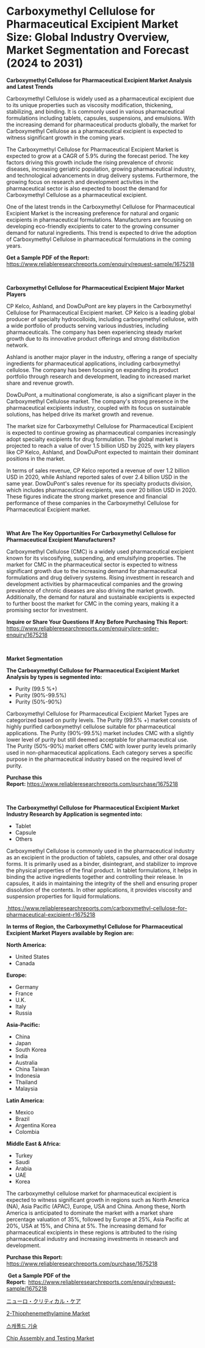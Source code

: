 <p><h1>Carboxymethyl Cellulose for Pharmaceutical Excipient Market Size: Global Industry Overview, Market Segmentation and Forecast (2024 to 2031)</h1></p><p><strong>Carboxymethyl Cellulose for Pharmaceutical Excipient Market Analysis and Latest Trends</strong></p>
<p><p>Carboxymethyl Cellulose is widely used as a pharmaceutical excipient due to its unique properties such as viscosity modification, thickening, stabilizing, and binding. It is commonly used in various pharmaceutical formulations including tablets, capsules, suspensions, and emulsions. With the increasing demand for pharmaceutical products globally, the market for Carboxymethyl Cellulose as a pharmaceutical excipient is expected to witness significant growth in the coming years.</p><p>The Carboxymethyl Cellulose for Pharmaceutical Excipient Market is expected to grow at a CAGR of 5.9% during the forecast period. The key factors driving this growth include the rising prevalence of chronic diseases, increasing geriatric population, growing pharmaceutical industry, and technological advancements in drug delivery systems. Furthermore, the growing focus on research and development activities in the pharmaceutical sector is also expected to boost the demand for Carboxymethyl Cellulose as a pharmaceutical excipient.</p><p>One of the latest trends in the Carboxymethyl Cellulose for Pharmaceutical Excipient Market is the increasing preference for natural and organic excipients in pharmaceutical formulations. Manufacturers are focusing on developing eco-friendly excipients to cater to the growing consumer demand for natural ingredients. This trend is expected to drive the adoption of Carboxymethyl Cellulose in pharmaceutical formulations in the coming years.</p></p>
<p><strong>Get a Sample PDF of the Report:&nbsp;</strong> <a href="https://www.reliableresearchreports.com/enquiry/request-sample/1675218">https://www.reliableresearchreports.com/enquiry/request-sample/1675218</a></p>
<p>&nbsp;</p>
<p><strong>Carboxymethyl Cellulose for Pharmaceutical Excipient Major Market Players</strong></p>
<p><p>CP Kelco, Ashland, and DowDuPont are key players in the Carboxymethyl Cellulose for Pharmaceutical Excipient market. CP Kelco is a leading global producer of specialty hydrocolloids, including carboxymethyl cellulose, with a wide portfolio of products serving various industries, including pharmaceuticals. The company has been experiencing steady market growth due to its innovative product offerings and strong distribution network.</p><p>Ashland is another major player in the industry, offering a range of specialty ingredients for pharmaceutical applications, including carboxymethyl cellulose. The company has been focusing on expanding its product portfolio through research and development, leading to increased market share and revenue growth.</p><p>DowDuPont, a multinational conglomerate, is also a significant player in the Carboxymethyl Cellulose market. The company's strong presence in the pharmaceutical excipients industry, coupled with its focus on sustainable solutions, has helped drive its market growth and revenue.</p><p>The market size for Carboxymethyl Cellulose for Pharmaceutical Excipient is expected to continue growing as pharmaceutical companies increasingly adopt specialty excipients for drug formulation. The global market is projected to reach a value of over 1.5 billion USD by 2025, with key players like CP Kelco, Ashland, and DowDuPont expected to maintain their dominant positions in the market.</p><p>In terms of sales revenue, CP Kelco reported a revenue of over 1.2 billion USD in 2020, while Ashland reported sales of over 2.4 billion USD in the same year. DowDuPont's sales revenue for its specialty products division, which includes pharmaceutical excipients, was over 20 billion USD in 2020. These figures indicate the strong market presence and financial performance of these companies in the Carboxymethyl Cellulose for Pharmaceutical Excipient market.</p></p>
<p>&nbsp;</p>
<p><strong>What Are The Key Opportunities For Carboxymethyl Cellulose for Pharmaceutical Excipient Manufacturers?</strong></p>
<p><p>Carboxymethyl Cellulose (CMC) is a widely used pharmaceutical excipient known for its viscosifying, suspending, and emulsifying properties. The market for CMC in the pharmaceutical sector is expected to witness significant growth due to the increasing demand for pharmaceutical formulations and drug delivery systems. Rising investment in research and development activities by pharmaceutical companies and the growing prevalence of chronic diseases are also driving the market growth. Additionally, the demand for natural and sustainable excipients is expected to further boost the market for CMC in the coming years, making it a promising sector for investment.</p></p>
<p><strong>Inquire or Share Your Questions If Any Before Purchasing This Report:</strong> <a href="https://www.reliableresearchreports.com/enquiry/pre-order-enquiry/1675218">https://www.reliableresearchreports.com/enquiry/pre-order-enquiry/1675218</a></p>
<p>&nbsp;</p>
<p><strong>Market Segmentation</strong></p>
<p><strong>The Carboxymethyl Cellulose for Pharmaceutical Excipient Market Analysis by types is segmented into:</strong></p>
<p><ul><li>Purity (99.5 %+)</li><li>Purity (90%-99.5%)</li><li>Purity (50%-90%)</li></ul></p>
<p><p>Carboxymethyl Cellulose for Pharmaceutical Excipient Market Types are categorized based on purity levels. The Purity (99.5% +) market consists of highly purified carboxymethyl cellulose suitable for pharmaceutical applications. The Purity (90%-99.5%) market includes CMC with a slightly lower level of purity but still deemed acceptable for pharmaceutical use. The Purity (50%-90%) market offers CMC with lower purity levels primarily used in non-pharmaceutical applications. Each category serves a specific purpose in the pharmaceutical industry based on the required level of purity.</p></p>
<p><strong>Purchase this Report:&nbsp;</strong><a href="https://www.reliableresearchreports.com/purchase/1675218">https://www.reliableresearchreports.com/purchase/1675218</a></p>
<p>&nbsp;</p>
<p><strong>The Carboxymethyl Cellulose for Pharmaceutical Excipient Market Industry Research by Application is segmented into:</strong></p>
<p><ul><li>Tablet</li><li>Capsule</li><li>Others</li></ul></p>
<p><p>Carboxymethyl Cellulose is commonly used in the pharmaceutical industry as an excipient in the production of tablets, capsules, and other oral dosage forms. It is primarily used as a binder, disintegrant, and stabilizer to improve the physical properties of the final product. In tablet formulations, it helps in binding the active ingredients together and controlling their release. In capsules, it aids in maintaining the integrity of the shell and ensuring proper dissolution of the contents. In other applications, it provides viscosity and suspension properties for liquid formulations.</p></p>
<p><a href="https://www.reliableresearchreports.com/carboxymethyl-cellulose-for-pharmaceutical-excipient-r1675218">&nbsp;https://www.reliableresearchreports.com/carboxymethyl-cellulose-for-pharmaceutical-excipient-r1675218</a></p>
<p><strong>In terms of Region, the Carboxymethyl Cellulose for Pharmaceutical Excipient Market Players available by Region are:</strong></p>
<p>
    <p> <strong> North America: </strong>
        <ul>
            <li>United States</li>
            <li>Canada</li>
        </ul>
        </p> 
    <p> <strong> Europe: </strong>
        <ul>
            <li>Germany</li>
            <li>France</li>
            <li>U.K.</li>
            <li>Italy</li>
            <li>Russia</li>
        </ul>
        </p> 
    <p> <strong> Asia-Pacific: </strong>
        <ul>
            <li>China</li>
            <li>Japan</li>
            <li>South Korea</li>
            <li>India</li>
            <li>Australia</li>
            <li>China Taiwan</li>
            <li>Indonesia</li>
            <li>Thailand</li>
            <li>Malaysia</li>
        </ul>
        </p> 
    <p> <strong> Latin America: </strong>
        <ul>
            <li>Mexico</li>
            <li>Brazil</li>
            <li>Argentina Korea</li>
            <li>Colombia</li>
        </ul>
        </p> 
    <p> <strong> Middle East & Africa: </strong>
        <ul>
            <li>Turkey</li>
            <li>Saudi</li>
            <li>Arabia</li>
            <li>UAE</li>
            <li>Korea</li>
        </ul>
    </p>
    </p>
<p><p>The carboxymethyl cellulose market for pharmaceutical excipient is expected to witness significant growth in regions such as North America (NA), Asia Pacific (APAC), Europe, USA and China. Among these, North America is anticipated to dominate the market with a market share percentage valuation of 35%, followed by Europe at 25%, Asia Pacific at 20%, USA at 15%, and China at 5%. The increasing demand for pharmaceutical excipients in these regions is attributed to the rising pharmaceutical industry and increasing investments in research and development.</p></p>
<p><strong>Purchase this Report: </strong><a href="https://www.reliableresearchreports.com/purchase/1675218">https://www.reliableresearchreports.com/purchase/1675218</a></p>
<p>&nbsp;<strong>Get a Sample PDF of the Report:&nbsp;&nbsp;</strong><a href="https://www.reliableresearchreports.com/enquiry/request-sample/1675218">https://www.reliableresearchreports.com/enquiry/request-sample/1675218</a></p>
<p><strong></strong></p>
<p><p><a href="https://github.com/sghwr779811674/Market-Research-Report-List-3/blob/main/3594006182403.md">ニューロ・クリティカル・ケア</a></p><p><a href="https://www.linkedin.com/pulse/global-2-thiophenemethylamine-market-size-trends-analysis-gdepe?trackingId=iovYHUxMgkbHyDirjQk9%2Fw%3D%3D">2-Thiophenemethylamine Market</a></p><p><a href="https://github.com/vdhdwjyp90142/Market-Research-Report-List-3/blob/main/2727312185203.md">스캐폴드 기술</a></p><p><a href="https://www.linkedin.com/pulse/evaluating-global-chip-assembly-testing-market-trends-w9yqe?trackingId=5G9cjt0OIOs5%2BT3RcTueZA%3D%3D">Chip Assembly and Testing Market</a></p></p>